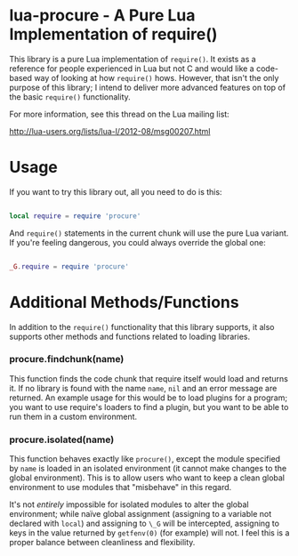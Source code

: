 lua-procure - A Pure Lua Implementation of require()
====================================================

This library is a pure Lua implementation of `require()`.  It exists as a reference
for people experienced in Lua but not C and would like a code-based way of looking
at how `require()` hows.  However, that isn't the only purpose of this library; I intend
to deliver more advanced features on top of the basic `require()` functionality.

For more information, see this thread on the Lua mailing list:

http://lua-users.org/lists/lua-l/2012-08/msg00207.html

Usage
=====

If you want to try this library out, all you need to do is this:

```lua

local require = require 'procure'

```

And `require()` statements in the current chunk will use the pure Lua variant.
If you're feeling dangerous, you could always override the global one:

```lua

_G.require = require 'procure'

```

Additional Methods/Functions
============================

In addition to the `require()` functionality that this library supports, it also
supports other methods and functions related to loading libraries.

### procure.findchunk(name)

This function finds the code chunk that require itself would load and returns it.
If no library is found with the name `name`, `nil` and an error message are returned.
An example usage for this would be to load plugins for a program; you want to use
require's loaders to find a plugin, but you want to be able to run them in a custom
environment.

### procure.isolated(name)

This function behaves exactly like `procure()`, except the module specified by `name`
is loaded in an isolated environment (it cannot make changes to the global environment).
This is to allow users who want to keep a clean global environment to use modules that
"misbehave" in this regard.

It's not *entirely* impossible for isolated modules to alter the global environment; while
naïve global assignment (assigning to a variable not declared with `local`) and assigning
to `\_G` will be intercepted, assigning to keys in the value returned by `getfenv(0)` (for
example) will not.  I feel this is a proper balance between cleanliness and flexibility.

